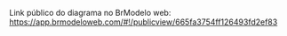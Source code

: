 Link público do diagrama no BrModelo web: https://app.brmodeloweb.com/#!/publicview/665fa3754ff126493fd2ef83
